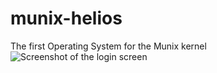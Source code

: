 # munix-helios
The first Operating System for the Munix kernel
![Screenshot of the login screen](http://i.imgur.com/9v6MyHo.png)
